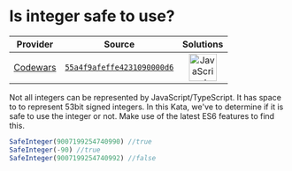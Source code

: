 [_metadata_:generated]: - "true"

# Is integer safe to use?

<!-- INFO TABLE BEGIN -->

| Provider                                        | Source                                                                               | Solutions                                                                                                                                                    |
| :---------------------------------------------: | :----------------------------------------------------------------------------------: | :----------------------------------------------------------------------------------------------------------------------------------------------------------: |
| [Codewars](../../../docs/providers/Codewars.md) | [`55a4f9afeffe4231090000d6`](https://www.codewars.com/kata/55a4f9afeffe4231090000d6) | [<img src="https://res.cloudinary.com/rascaltwo/image/upload/v1631924076/javascript_ehszr7.svg" alt="JavaScript" title="JavaScript" width="50" />](solve.js) |

<!-- INFO TABLE END -->

Not all integers can be represented by JavaScript/TypeScript. It has space to to represent 53bit signed integers. In this Kata, we've to determine if it is safe to use the integer or not. Make use of the latest ES6 features to find this.

```javascript
SafeInteger(9007199254740990) //true
SafeInteger(-90) //true
SafeInteger(9007199254740992) //false
```
